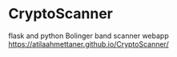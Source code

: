 # CryptoScanner
flask and python 
Bolinger band scanner webapp
https://atilaahmettaner.github.io/CryptoScanner/
